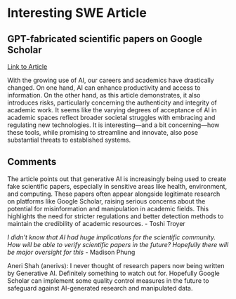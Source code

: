# Interesting SWE Article
## GPT-fabricated scientific papers on Google Scholar
[Link to Article](https://misinforeview.hks.harvard.edu/article/gpt-fabricated-scientific-papers-on-google-scholar-key-features-spread-and-implications-for-preempting-evidence-manipulation/?utm_source=tldrai)

With the growing use of AI, our careers and academics have drastically changed. On one hand, AI can enhance productivity and access to information. On the other hand, as this article demonstrates, it also introduces risks, particularly concerning the authenticity and integrity of academic work. It seems like the varying degrees of acceptance of AI in academic spaces reflect broader societal struggles with embracing and regulating new technologies. It is interesting—and a bit concerning—how these tools, while promising to streamline and innovate, also pose substantial threats to established systems.

## Comments
The article points out that generative AI is increasingly being used to create fake scientific papers, especially in sensitive areas like health, environment, and computing. These papers often appear alongside legitimate research on platforms like Google Scholar, raising serious concerns about the potential for misinformation and manipulation in academic fields. This highlights the need for stricter regulations and better detection methods to maintain the credibility of academic resources. - Toshi Troyer

*I didn't know that AI had huge implications for the scientific community. How will be able to verify scientific papers in the future? Hopefully there will be major oversight for this* - Madison Phung

Aneri Shah (anerivs):
I never thought of research papers now being written by Generative AI. Definitely something to watch out for. Hopefully Google Scholar can implement some quality control measures in the future to safeguard against AI-generated research and manipulated data.